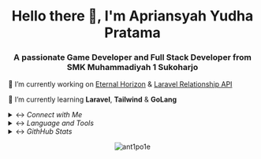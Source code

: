<h1 align="center">Hello there 👋, I'm Apriansyah Yudha Pratama</h1>
<h3 align="center">A passionate Game Developer and Full Stack Developer from SMK Muhammadiyah 1 Sukoharjo</h3>

🔭 I’m currently working on [Eternal Horizon](https://github.com/ant1po1e/Eternal-Horizons) & [Laravel Relationship API](belajar-laravel.test)

🌱 I’m currently learning **Laravel**, **Tailwind** & **GoLang**

<details>
<summary><-> <i>Connect with Me</i></summary>
<br>
  <p align="left">
    <a href="https://twitter.com/apolantipole" target="blank">
      <img align="center" src="https://raw.githubusercontent.com/rahuldkjain/github-profile-readme-generator/master/src/images/icons/Social/twitter.svg" alt="apolantipole" height="30" width="40" />
    </a>
    <a href="https://instagram.com/_ant1po1e" target="blank">
      <img align="center" src="https://raw.githubusercontent.com/rahuldkjain/github-profile-readme-generator/master/src/images/icons/Social/instagram.svg" alt="_ant1po1e" height="30" width="40" />
    </a>
    <a href="https://youtube.com/@ant1po1e" target="blank">
      <img align="center" src="https://raw.githubusercontent.com/rahuldkjain/github-profile-readme-generator/master/src/images/icons/Social/youtube.svg" alt="ant1po1e" height="30" width="40" /> 
    </a>
  </p>
</details>

<details>
<summary><-> <i>Language and Tools</i></summary>
<br>
  <p align="left">  
    <img src="https://cdn.jsdelivr.net/gh/devicons/devicon/icons/html5/html5-original.svg" width="40" height="40"/> 
    <img src="https://cdn.jsdelivr.net/gh/devicons/devicon/icons/css3/css3-original.svg" width="40" height="40"/>  
    <img src="https://cdn.jsdelivr.net/gh/devicons/devicon/icons/csharp/csharp-original.svg" width="40" height="40"/> 
    <img src="https://cdn.jsdelivr.net/gh/devicons/devicon/icons/go/go-original.svg" width="40" height="40"/> 
    <img src="https://cdn.jsdelivr.net/gh/devicons/devicon/icons/laravel/laravel-plain.svg" width="40" height="40"/>
    <img src="https://cdn.jsdelivr.net/gh/devicons/devicon/icons/php/php-original.svg" width="40" height="40"/> 
    <img src="https://cdn.jsdelivr.net/gh/devicons/devicon/icons/bootstrap/bootstrap-original.svg" width="40" height="40"/> 
    <img src="https://cdn.jsdelivr.net/gh/devicons/devicon/icons/tailwindcss/tailwindcss-plain.svg" width="40" height="40"/>    
    <img src="https://cdn.jsdelivr.net/gh/devicons/devicon/icons/unity/unity-original.svg" width="40" height="40"/> 
  </p>
</details>

<details>
<summary><-> <i>GithHub Stats</i></summary>
<br>
  <p>
    <img align="centert" src="https://github-readme-stats.vercel.app/api/top-langs?username=ant1po1e&show_icons=true&locale=en&layout=compact" alt="ant1po1e" />
  </p>

<p>
  <img align="center" src="https://github-readme-stats.vercel.app/api?username=ant1po1e&show_icons=true&locale=en" alt="ant1po1e" />
</p>
</details>

<p align="center"> <img src="https://komarev.com/ghpvc/?username=ant1po1e&label=Profile%20views&color=0e75b6&style=flat" alt="ant1po1e" /> </p>
